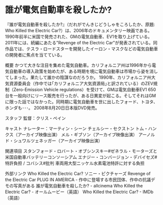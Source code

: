 # 誰が電気自動車を殺したか?

『誰が電気自動車を殺したか?』（だれがでんきじどうしゃをころしたか、原題: Who Killed the Electric Car?）は、2006年のドキュメンタリー映画である。
1990年前半に米国で発売された、GMの電気自動車、EV1を取り上げている。
2011年には、続編にあたる"Revenge of the Electric Car"が発表されている。同作品では、テスラ・ロードスターを開発したイーロン・マスクなどの電気自動車の開発者に焦点を当てている。

概要
かつて大きな注目を集めた電気自動車。カリフォルニア州は1996年から電気自動車の導入政策を始めたが、ある時期を境に電気自動車は市場から姿を消してしまった。果たして誰かの陰謀なのだろうか。
1990年、カリフォルニア州大気資源委員会（作中では｢カリフォルニア大気資源局｣と訳されている）のZEV規制（Zero-Emission Vehicle regulations）を受けて、GMは電気自動車EV1 650台を一般向けにリース販売を行ったが、ある日異変が起こる。そしてそれはGMに限った話ではなかった。同時期に電気自動車を世に出したフォード、トヨタ、ホンダも･･･。
2008年8月20日日本版DVD発売。

スタッフ
監督：クリス・ペイン

キャスト
ナレーター：マーティン・シーン
チェルシー・セクストン
トム・ハンクス（アーカイブ映像出演）
メル・ギブソン（アーカイブ映像出演）
アーノルド・シュワルツェネッガー（アーカイブ映像出演）

関連項目
スタンフォード・ロバート・オブシンスキー#ゼネラル・モーターズと米国自動車バッテリーコンソーシアム
エナジー・コンバージョン・デバイセズ#特許負担 / コバシス#批判
車両用大型ニッケル水素電池特許に対する負担

外部リンク
Who Killed the Electric Car?
ソニー・ピクチャーズ
Revenge of the Electric Car
PLUG IN AMERICA - 作中に登場する市民団体、作中の抗議デモの写真がある
誰が電気自動車を殺したか? - allcinema
Who Killed the Electric Car? - オールムービー（英語）
Who Killed the Electric Car? - IMDb（英語）